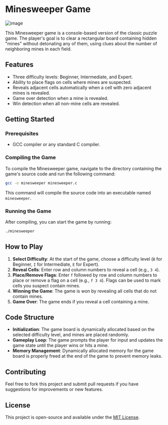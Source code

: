 # Minesweeper Game
![image](https://github.com/mohamedB0/GUI_GTK4/assets/115374122/2483509b-a994-43e3-b0ee-c18b4a3e8ca8)



This Minesweeper game is a console-based version of the classic puzzle game. The player's goal is to clear a rectangular board containing hidden "mines" without detonating any of them, using clues about the number of neighboring mines in each field.

## Features

- Three difficulty levels: Beginner, Intermediate, and Expert.
- Ability to place flags on cells where mines are suspected.
- Reveals adjacent cells automatically when a cell with zero adjacent mines is revealed.
- Game over detection when a mine is revealed.
- Win detection when all non-mine cells are revealed.

## Getting Started

### Prerequisites

- GCC compiler or any standard C compiler.

### Compiling the Game

To compile the Minesweeper game, navigate to the directory containing the game's source code and run the following command:

```bash
gcc -o minesweeper minesweeper.c
```

This command will compile the source code into an executable named `minesweeper`.

### Running the Game

After compiling, you can start the game by running:

```bash
./minesweeper
```

## How to Play

1. **Select Difficulty**: At the start of the game, choose a difficulty level (`B` for Beginner, `I` for Intermediate, `E` for Expert).
2. **Reveal Cells**: Enter row and column numbers to reveal a cell (e.g., `3 4`).
3. **Place/Remove Flags**: Enter `f` followed by row and column numbers to place or remove a flag on a cell (e.g., `f 3 4`). Flags can be used to mark cells you suspect contain mines.
4. **Winning the Game**: The game is won by revealing all cells that do not contain mines.
5. **Game Over**: The game ends if you reveal a cell containing a mine.

## Code Structure

- **Initialization**: The game board is dynamically allocated based on the selected difficulty level, and mines are placed randomly.
- **Gameplay Loop**: The game prompts the player for input and updates the game state until the player wins or hits a mine.
- **Memory Management**: Dynamically allocated memory for the game board is properly freed at the end of the game to prevent memory leaks.

## Contributing

Feel free to fork this project and submit pull requests if you have suggestions for improvements or new features.

## License

This project is open-source and available under the [MIT License](LICENSE).

